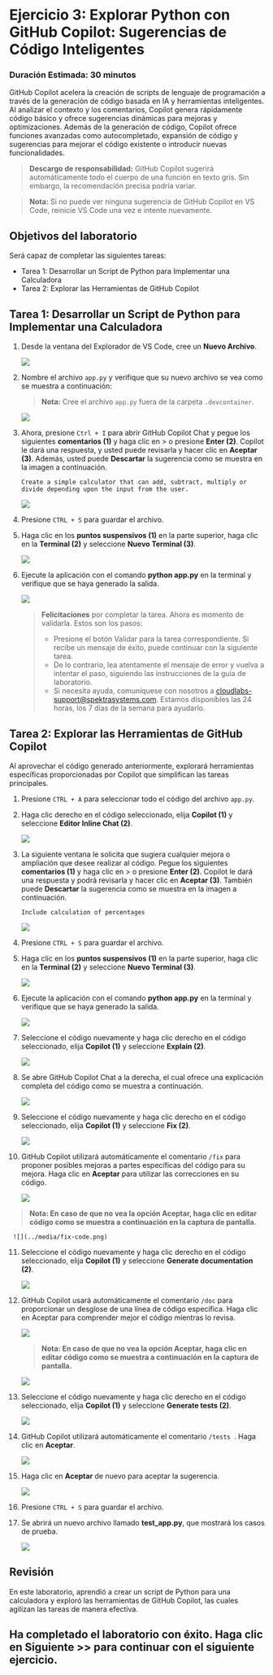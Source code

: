 # Ejercicio 3: Explorar Python con GitHub Copilot: Sugerencias de Código Inteligentes

### Duración Estimada: 30 minutos

GitHub Copilot acelera la creación de scripts de lenguaje de programación a través de la generación de código basada en IA y herramientas inteligentes. Al analizar el contexto y los comentarios, Copilot genera rápidamente código básico y ofrece sugerencias dinámicas para mejoras y optimizaciones. Además de la generación de código, Copilot ofrece funciones avanzadas como autocompletado, expansión de código y sugerencias para mejorar el código existente o introducir nuevas funcionalidades.

> **Descargo de responsabilidad:** GitHub Copilot sugerirá automáticamente todo el cuerpo de una función en texto gris. Sin embargo, la recomendación precisa podría variar.

> **Nota:** Si no puede ver ninguna sugerencia de GitHub Copilot en VS Code, reinicie VS Code una vez e intente nuevamente.

## Objetivos del laboratorio

Será capaz de completar las siguientes tareas:

- Tarea 1: Desarrollar un Script de Python para Implementar una Calculadora
- Tarea 2: Explorar las Herramientas de GitHub Copilot

## Tarea 1: Desarrollar un Script de Python para Implementar una Calculadora

1. Desde la ventana del Explorador de VS Code, cree un **Nuevo Archivo**.

   ![](../media/py10.png)

2. Nombre el archivo `app.py` y verifique que su nuevo archivo se vea como se muestra a continuación:
   > **Nota:** Cree el archivo `app.py` fuera de la carpeta `.devcontainer`.

   ![](../media/app1.png)

3. Ahora, presione `Ctrl + I` para abrir GitHub Copilot Chat y pegue los siguientes **comentarios (1)** y haga clic en > o presione **Enter (2)**. Copilot le dará una respuesta, y usted puede revisarla y hacer clic en **Aceptar (3)**. Además, usted puede **Descartar** la sugerencia como se muestra en la imagen a continuación.
   
   ```
   Create a simple calculator that can add, subtract, multiply or divide depending upon the input from the user.
   ```

   ![](../media/hub66-1.png)

4. Presione `CTRL + S` para guardar el archivo.

5. Haga clic en los **puntos suspensivos (1)** en la parte superior, haga clic en la **Terminal (2)** y seleccione **Nuevo Terminal (3)**.

   ![](../media/190625(14).png)

6. Ejecute la aplicación con el comando **python app.py** en la terminal y verifique que se haya generado la salida.

   ![](../media/image.png)   

      > **Felicitaciones** por completar la tarea. Ahora es momento de validarla. Estos son los pasos:
      > - Presione el botón Validar para la tarea correspondiente. Si recibe un mensaje de éxito, puede continuar con la siguiente tarea.
      > - De lo contrario, lea atentamente el mensaje de error y vuelva a intentar el paso, siguiendo las instrucciones de la guía de laboratorio.
      > - Si necesita ayuda, comuníquese con nosotros a cloudlabs-support@spektrasystems.com. Estamos disponibles las 24 horas, los 7 días de la semana para ayudarlo.

      <validation step="37a79ae8-73af-4ce6-a2f0-c3895b352cd3" />

## Tarea 2: Explorar las Herramientas de GitHub Copilot

Al aprovechar el código generado anteriormente, explorará herramientas específicas proporcionadas por Copilot que simplifican las tareas principales.

1. Presione `CTRL + A` para seleccionar todo el código del archivo `app.py`.

2. Haga clic derecho en el código seleccionado, elija **Copilot (1)** y seleccione **Editor Inline Chat (2)**.

      ![](../media/app.py.png)

3. La siguiente ventana le solicita que sugiera cualquier mejora o ampliación que desee realizar al código. Pegue los siguientes **comentarios (1)** y haga clic en > o presione **Enter (2)**. Copilot le dará una respuesta y podrá revisarla y hacer clic en **Aceptar (3)**. También puede **Descartar** la sugerencia como se muestra en la imagen a continuación.

   ```
   Include calculation of percentages
   ```
   
   ![](../media/py4.png)

4. Presione `CTRL + S` para guardar el archivo.

5. Haga clic en los **puntos suspensivos (1)** en la parte superior, haga clic en la **Terminal (2)** y seleccione **Nuevo Terminal (3)**.

      ![](../media/190625(21).png)
   
6. Ejecute la aplicación con el comando **python app.py** en la terminal y verifique que se haya generado la salida.

      ![](../media/pythonapp.png)

7. Seleccione el código nuevamente y haga clic derecho en el código seleccionado, elija **Copilot (1)** y seleccione **Explain (2)**.

   ![](../media/explain.png)

8. Se abre GitHub Copilot Chat a la derecha, el cual ofrece una explicación completa del código como se muestra a continuación.

      ![](../media/hub65.png)

9. Seleccione el código nuevamente y haga clic derecho en el código seleccionado, elija **Copilot (1)** y seleccione **Fix (2)**.

   ![](../media/fix.png)

10. GitHub Copilot utilizará automáticamente el comentario `/fix` para proponer posibles mejoras a partes específicas del código para su mejora. Haga clic en **Aceptar** para utilizar las correcciones en su código.

      ![](../media/py7.png)

   >**Nota: En caso de que no vea la opción Aceptar, haga clic en editar código como se muestra a continuación en la captura de pantalla.**

     ![](../media/fix-code.png)

11. Seleccione el código nuevamente y haga clic derecho en el código seleccionado, elija **Copilot (1)** y seleccione **Generate documentation (2)**.

      ![](../media/docs.png)

12. GitHub Copilot usará automáticamente el comentario `/doc` para proporcionar un desglose de una línea de código específica. Haga clic en Aceptar para comprender mejor el código mientras lo revisa.

      ![](../media/py8.png)

      >**Nota: En caso de que no vea la opción Aceptar, haga clic en editar código como se muestra a continuación en la captura de pantalla.**

      ![](../media/doc-01.png)


13. Seleccione el código nuevamente y haga clic derecho en el código seleccionado, elija **Copilot (1)** y seleccione **Generate tests (2)**.

      ![](../media/tests1.png)

14. GitHub Copilot utilizará automáticamente el comentario `/tests `. Haga clic en **Aceptar**.

      ![](../media/E3T2S14-0303.png)
    
16. Haga clic en **Aceptar** de nuevo para aceptar la sugerencia. 

      ![](../media/E3T2S14.1-0303.png)
          
17. Presione `CTRL + S` para guardar el archivo.      

18. Se abrirá un nuevo archivo llamado **test_app.py**, que mostrará los casos de prueba.

      ![](../media/190625(22).png)

## Revisión
En este laboratorio, aprendió a crear un script de Python para una calculadora y exploró las herramientas de GitHub Copilot, las cuales agilizan las tareas de manera efectiva.
  
## Ha completado el laboratorio con éxito. Haga clic en **Siguiente >>** para continuar con el siguiente ejercicio.
